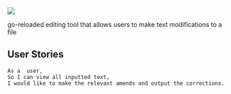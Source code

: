 <img src='go-reloaded/images/logo.png'/> 

go-reloaded editing tool that allows users to make text modifications to a file

## User Stories
```
As a  user,
So I can view all inputted text,
I would like to make the relevant amends and output the corrections.
```

